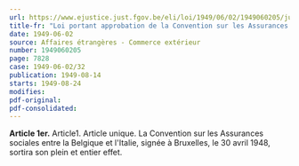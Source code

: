 ```yaml
---
url: https://www.ejustice.just.fgov.be/eli/loi/1949/06/02/1949060205/justel
title-fr: "Loi portant approbation de la Convention sur les Assurances sociales entre la Belgique et l'Italie, signée à Bruxelles le 30 avril 1948."
date: 1949-06-02
source: Affaires étrangères - Commerce extérieur
number: 1949060205
page: 7828
case: 1949-06-02/32
publication: 1949-08-14
starts: 1949-08-24
modifies:
pdf-original:
pdf-consolidated:
---
```


**Article 1er.** Article1. Article unique. La Convention sur les Assurances sociales entre la Belgique et l'Italie, signée à Bruxelles, le 30 avril 1948, sortira son plein et entier effet.
